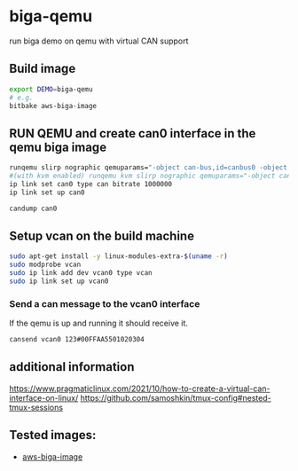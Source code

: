 # biga-qemu
run biga demo on qemu with virtual CAN support

## Build image
```bash
export DEMO=biga-qemu
# e.g.
bitbake aws-biga-image
```

## RUN QEMU and create can0 interface in the qemu biga image
```bash
runqemu slirp nographic qemuparams="-object can-bus,id=canbus0 -object can-host-socketcan,id=canhost0,if=vcan0,canbus=canbus0  -device kvaser_pci,canbus=canbus0"
#(with kvm enabled) runqemu kvm slirp nographic qemuparams="-object can-bus,id=canbus0 -object can-host-socketcan,id=canhost0,if=vcan0,canbus=canbus0  -device kvaser_pci,canbus=canbus0"
ip link set can0 type can bitrate 1000000
ip link set up can0

candump can0
```

## Setup vcan on the build machine
```bash
sudo apt-get install -y linux-modules-extra-$(uname -r)
sudo modprobe vcan
sudo ip link add dev vcan0 type vcan
sudo ip link set up vcan0
```

### Send a can message to the vcan0 interface
If the qemu is up and running it should receive it.
```bash
cansend vcan0 123#00FFAA5501020304
```

## additional information
https://www.pragmaticlinux.com/2021/10/how-to-create-a-virtual-can-interface-on-linux/
https://github.com/samoshkin/tmux-config#nested-tmux-sessions


## Tested images:
- [aws-biga-image](/meta-aws-demos/recipes-core/images/aws-biga-image/README.md)

